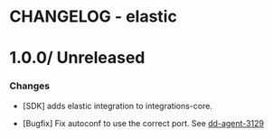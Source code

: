 # CHANGELOG - elastic

1.0.0/ Unreleased
==================

### Changes

* [SDK] adds elastic integration to integrations-core.

* [Bugfix] Fix autoconf to use the correct port. See [dd-agent-3129](https://github/com/datadog/dd-agent/issues/3129)

